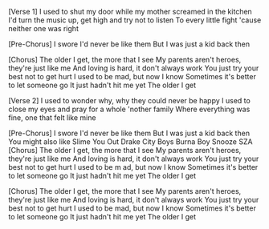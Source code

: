 [Verse 1]
I used to shut my door while my mother screamed in the kitchen
I'd turn the music up, get high and try not to listen
To every little fight 'cause neither one was right

[Pre-Chorus]
I swore I'd never be like them
But I was just a kid back then

[Chorus]
The older I get, the more that I see
My parents aren't heroes, they're just like me
And loving is hard, it don't always work
You just try your best not to get hurt
I used to be mad, but now I know
Sometimes it's better to let someone go
It just hadn't hit me yet
The older I get

[Verse 2]
I used to wonder why, why they could never be happy
I used to close my eyes and pray for a whole 'nother family
Where everything was fine, one that felt like mine

[Pre-Chorus]
I swore I'd never be like them
But I was just a kid back then
You might also like
Slime You Out
Drake
City Boys
Burna Boy
Snooze
SZA
[Chorus]
The older I get, the more that I see
My parents aren't heroes, they're just like me
And loving is hard, it don't always work
You just try your best not to get hurt
I used to be m
ad, but now I know
Sometimes it's better to let someone go
It just hadn't hit me yet
The older I get

[Chorus]
The older I get, the more that I see
My parents aren't heroes, they're just like me
And loving is hard, it don't always work
You just try your best not to get hurt
I used to be mad, but now I know
Sometimes it's better to let someone go
It just hadn't hit me yet
The older I get